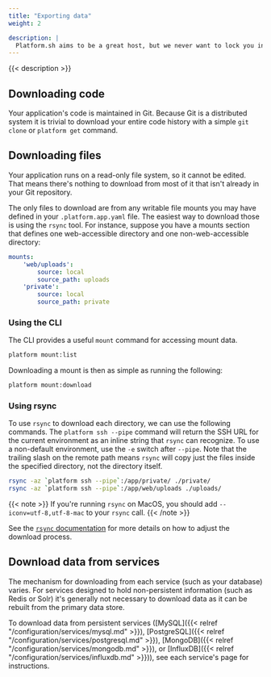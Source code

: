 ```yaml
---
title: "Exporting data"
weight: 2

description: |
  Platform.sh aims to be a great host, but we never want to lock you in to our service. Your code and your data belong to you, and you should always be able to download your site's data for local development, backup, or to "take your data elsewhere".
---
```


{{< description >}}

## Downloading code

Your application's code is maintained in Git.  Because Git is a distributed system it is trivial to download your entire code history with a simple `git clone` or `platform get` command.

## Downloading files

Your application runs on a read-only file system, so it cannot be edited.  That means there's nothing to download from most of it that isn't already in your Git repository.

The only files to download are from any writable file mounts you may have defined in your `.platform.app.yaml` file.  The easiest way to download those is using the `rsync` tool.  For instance, suppose you have a mounts section that defines one web-accessible directory and one non-web-accessible directory:

```yaml
mounts:
    'web/uploads':
        source: local
        source_path: uploads
    'private':
        source: local
        source_path: private
```
### Using the CLI

The CLI provides a useful `mount` command for accessing mount data.

```bash
platform mount:list
```

Downloading a mount is then as simple as running the following:

```bash
platform mount:download
```

### Using rsync
To use `rsync` to download each directory, we can use the following commands.  The `platform ssh --pipe` command will return the SSH URL for the current environment as an inline string that `rsync` can recognize. To use a non-default environment, use the `-e` switch after `--pipe`.  Note that the trailing slash on the remote path means `rsync` will copy just the files inside the specified directory, not the directory itself.

```bash
rsync -az `platform ssh --pipe`:/app/private/ ./private/
rsync -az `platform ssh --pipe`:/app/web/uploads ./uploads/
```


{{< note >}}
If you're running `rsync` on MacOS, you should add `--iconv=utf-8,utf-8-mac` to your `rsync` call.
{{< /note >}}

See the [`rsync` documentation](https://download.samba.org/pub/rsync/rsync.html) for more details on how to adjust the download process.

## Download data from services

The mechanism for downloading from each service (such as your database) varies.  For services designed to hold non-persistent information (such as Redis or Solr) it's generally not necessary to download data as it can be rebuilt from the primary data store.

To download data from persistent services ([MySQL]({{< relref "/configuration/services/mysql.md" >}}), [PostgreSQL]({{< relref "/configuration/services/postgresql.md" >}}), [MongoDB]({{< relref "/configuration/services/mongodb.md" >}}), or [InfluxDB]({{< relref "/configuration/services/influxdb.md" >}})), see each service's page for instructions.
